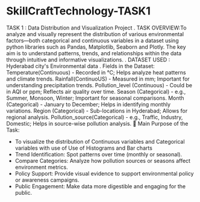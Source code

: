 # SkillCraftTechnology-TASK1
TASK 1 : Data Distribution and Visualization Project
. TASK OVERVIEW:To analyze and visually represent the distribution of various environmental factors—both categorical and continuous variables in a dataset using python libraries such as Pandas, Matplotlib, Seaborn and Plotly. The key aim is to understand patterns, trends, and relationships within the data through intuitive and informative visualizations.
.  DATASET USED : Hyderabad city's Environmental data
.  Fields in the Dataset:
   Temperature(Continuous)       -	Recorded in °C; Helps analyze heat patterns and climate trends.
   Rainfall(ContinuoUS)          - 	Measured in mm; Important for understanding precipitation trends.
   Pollution_level	(Continuous)	- Could be in AQI or ppm; Reflects air quality over time.
   Season	(Categorical)	        - e.g., Summer, Monsoon, Winter; Important for seasonal comparisons.
   Month	(Categorical)	          - January to December; Helps in identifying monthly variations.
   Region	(Categorical)         -	Sub-locations in Hyderabad; Allows for regional analysis.
   Pollution_source(Categorical) -	e.g., Traffic, Industry, Domestic; Helps in source-wise pollution analysis.
🎯 Main Purpose of the Task:
- To visualize the distribution of Continuous variables and Categorical variables with use of Use of  Histograms and Bar charts
- Trend Identification: Spot patterns over time (monthly or seasonal).
- Compare Categories: Analyze how pollution sources or seasons affect environment metrics.
- Policy Support: Provide visual evidence to support environmental policy or awareness campaigns.
- Public Engagement: Make data more digestible and engaging for the public.


